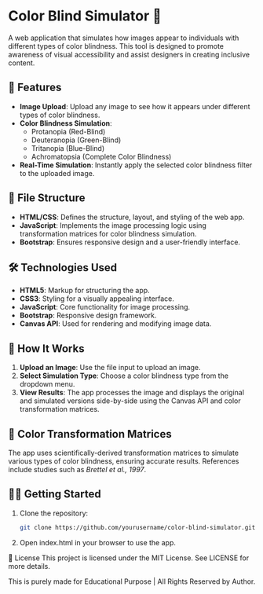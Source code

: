 # Color Blind Simulator 🌈

A web application that simulates how images appear to individuals with different types of color blindness. This tool is designed to promote awareness of visual accessibility and assist designers in creating inclusive content.

## 🚀 Features
- **Image Upload**: Upload any image to see how it appears under different types of color blindness.
- **Color Blindness Simulation**:
  - Protanopia (Red-Blind)
  - Deuteranopia (Green-Blind)
  - Tritanopia (Blue-Blind)
  - Achromatopsia (Complete Color Blindness)
- **Real-Time Simulation**: Instantly apply the selected color blindness filter to the uploaded image.

## 📂 File Structure
- **HTML/CSS**: Defines the structure, layout, and styling of the web app.
- **JavaScript**: Implements the image processing logic using transformation matrices for color blindness simulation.
- **Bootstrap**: Ensures responsive design and a user-friendly interface.

## 🛠️ Technologies Used
- **HTML5**: Markup for structuring the app.
- **CSS3**: Styling for a visually appealing interface.
- **JavaScript**: Core functionality for image processing.
- **Bootstrap**: Responsive design framework.
- **Canvas API**: Used for rendering and modifying image data.

## 📖 How It Works
1. **Upload an Image**: Use the file input to upload an image.
2. **Select Simulation Type**: Choose a color blindness type from the dropdown menu.
3. **View Results**: The app processes the image and displays the original and simulated versions side-by-side using the Canvas API and color transformation matrices.

## 🎨 Color Transformation Matrices
The app uses scientifically-derived transformation matrices to simulate various types of color blindness, ensuring accurate results. References include studies such as *Brettel et al., 1997*.

## 👨‍💻 Getting Started
1. Clone the repository:
   ```bash
   git clone https://github.com/yourusername/color-blind-simulator.git
2. Open index.html in your browser to use the app.


📜 License
This project is licensed under the MIT License. See LICENSE for more details.

This is purely made for Educational Purpose | All Rights Reserved by Author.
